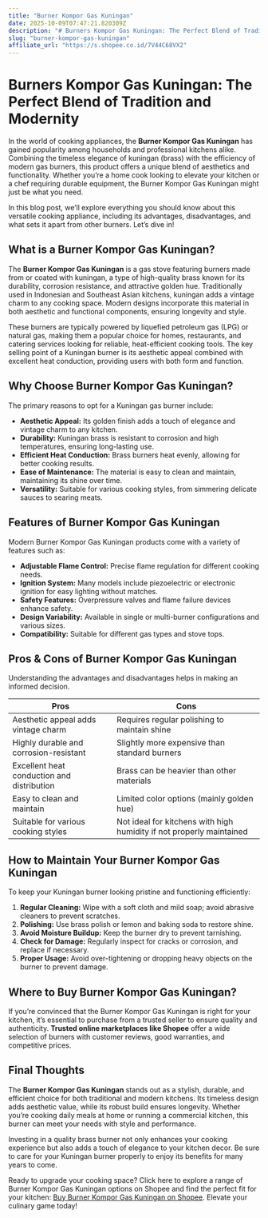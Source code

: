 ```yaml
---
title: "Burner Kompor Gas Kuningan"
date: 2025-10-09T07:47:21.820309Z
description: "# Burners Kompor Gas Kuningan: The Perfect Blend of Tradition and Modernity..."
slug: "burner-kompor-gas-kuningan"
affiliate_url: "https://s.shopee.co.id/7V44C68VX2"
---
```

# Burners Kompor Gas Kuningan: The Perfect Blend of Tradition and Modernity

In the world of cooking appliances, the **Burner Kompor Gas Kuningan** has gained popularity among households and professional kitchens alike. Combining the timeless elegance of kuningan (brass) with the efficiency of modern gas burners, this product offers a unique blend of aesthetics and functionality. Whether you’re a home cook looking to elevate your kitchen or a chef requiring durable equipment, the Burner Kompor Gas Kuningan might just be what you need.

In this blog post, we’ll explore everything you should know about this versatile cooking appliance, including its advantages, disadvantages, and what sets it apart from other burners. Let’s dive in!

## What is a Burner Kompor Gas Kuningan?

The **Burner Kompor Gas Kuningan** is a gas stove featuring burners made from or coated with kuningan, a type of high-quality brass known for its durability, corrosion resistance, and attractive golden hue. Traditionally used in Indonesian and Southeast Asian kitchens, kuningan adds a vintage charm to any cooking space. Modern designs incorporate this material in both aesthetic and functional components, ensuring longevity and style.

These burners are typically powered by liquefied petroleum gas (LPG) or natural gas, making them a popular choice for homes, restaurants, and catering services looking for reliable, heat-efficient cooking tools. The key selling point of a Kuningan burner is its aesthetic appeal combined with excellent heat conduction, providing users with both form and function.

## Why Choose Burner Kompor Gas Kuningan?

The primary reasons to opt for a Kuningan gas burner include:

- **Aesthetic Appeal:** Its golden finish adds a touch of elegance and vintage charm to any kitchen.
- **Durability:** Kuningan brass is resistant to corrosion and high temperatures, ensuring long-lasting use.
- **Efficient Heat Conduction:** Brass burners heat evenly, allowing for better cooking results.
- **Ease of Maintenance:** The material is easy to clean and maintain, maintaining its shine over time.
- **Versatility:** Suitable for various cooking styles, from simmering delicate sauces to searing meats.

## Features of Burner Kompor Gas Kuningan

Modern Burner Kompor Gas Kuningan products come with a variety of features such as:

- **Adjustable Flame Control:** Precise flame regulation for different cooking needs.
- **Ignition System:** Many models include piezoelectric or electronic ignition for easy lighting without matches.
- **Safety Features:** Overpressure valves and flame failure devices enhance safety.
- **Design Variability:** Available in single or multi-burner configurations and various sizes.
- **Compatibility:** Suitable for different gas types and stove tops.

## Pros & Cons of Burner Kompor Gas Kuningan

Understanding the advantages and disadvantages helps in making an informed decision.

| Pros                                           | Cons                                        |
|------------------------------------------------|----------------------------------------------|
| Aesthetic appeal adds vintage charm           | Requires regular polishing to maintain shine |
| Highly durable and corrosion-resistant        | Slightly more expensive than standard burners |
| Excellent heat conduction and distribution    | Brass can be heavier than other materials   |
| Easy to clean and maintain                    | Limited color options (mainly golden hue)  |
| Suitable for various cooking styles            | Not ideal for kitchens with high humidity if not properly maintained |

## How to Maintain Your Burner Kompor Gas Kuningan

To keep your Kuningan burner looking pristine and functioning efficiently:

1. **Regular Cleaning:** Wipe with a soft cloth and mild soap; avoid abrasive cleaners to prevent scratches.
2. **Polishing:** Use brass polish or lemon and baking soda to restore shine.
3. **Avoid Moisture Buildup:** Keep the burner dry to prevent tarnishing.
4. **Check for Damage:** Regularly inspect for cracks or corrosion, and replace if necessary.
5. **Proper Usage:** Avoid over-tightening or dropping heavy objects on the burner to prevent damage.

## Where to Buy Burner Kompor Gas Kuningan?

If you’re convinced that the Burner Kompor Gas Kuningan is right for your kitchen, it’s essential to purchase from a trusted seller to ensure quality and authenticity. **Trusted online marketplaces like Shopee** offer a wide selection of burners with customer reviews, good warranties, and competitive prices.

## Final Thoughts

The **Burner Kompor Gas Kuningan** stands out as a stylish, durable, and efficient choice for both traditional and modern kitchens. Its timeless design adds aesthetic value, while its robust build ensures longevity. Whether you’re cooking daily meals at home or running a commercial kitchen, this burner can meet your needs with style and performance.

Investing in a quality brass burner not only enhances your cooking experience but also adds a touch of elegance to your kitchen decor. Be sure to care for your Kuningan burner properly to enjoy its benefits for many years to come.

Ready to upgrade your cooking space? Click here to explore a range of Burner Kompor Gas Kuningan options on Shopee and find the perfect fit for your kitchen: [Buy Burner Kompor Gas Kuningan on Shopee](https://s.shopee.co.id/7V44C68VX2). Elevate your culinary game today!